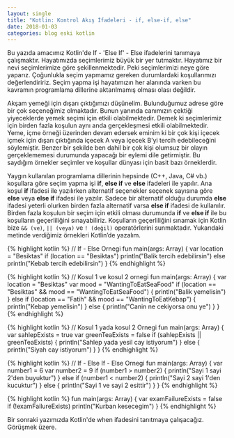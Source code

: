 ```yaml
---
layout: single
title: "Kotlin: Kontrol Akış İfadeleri - if, else-if, else"
date: 2018-01-03
categories: blog eski kotlin
---
```


Bu yazıda amacımız Kotlin'de If - 'Else If' - Else ifadelerini tanımaya çalışmaktır. Hayatımızda seçimlerimiz büyük bir yer tutmaktır. Hayatımız bir nevi seçimlerimize göre şekillenmektedir. Peki seçimlerimizi neye göre yaparız. Çoğunlukla seçim yapmamız gereken durumlardaki koşullarımızı değerlendiririz. Seçim yapma işi hayatımızın her alanında varken bu kavramın programlama dillerine aktarılmamış olması olası değildir. <!--more--> 

Akşam yemeği için dışarı çıktığımızı düşünelim. Bulunduğumuz adrese göre bir çok seçeneğimiz olmaktadır. Bunun yanında canımızın çektiği yiyeceklerde yemek seçimi için etkili olabilmektedir. 
Demek ki seçimlerimiz için birden fazla koşulun aynı anda gerçekleşmesi etkili olabilmektedir. Yeme, içme örneği üzerinden devam edersek eminim ki bir çok kişi içecek içmek için dışarı çıktığında içecek  A veya içecek B’yi tercih edebileceğini söylemiştir. Benzer bir şekilde ben dahil bir çok kişi olumsuz bir olayın gerçeklememesi durumunda yapacağı bir eylemi dile getirmiştir. Bu saydığım örnekler seçimler ve koşullar dünyası için basit bazı örneklerdir.

Yaygın kullanılan programlama dillerinin hepsinde (C++, Java, C# vb.) koşullara göre seçim yapma işi **if**, **else if** ve **else** ifadeleri ile yapılır. Ana koşul **if** ifadesi ile yazılırken alternatif seçenekler seçenek sayısına göre **else** veya **else if** ifadesi ile yazılır.  Sadece bir alternatif olduğu durumda **else** ifadesi yeterli olurken birden fazla alternatif varsa **else if** ifadesi de kullanılır.  Birden fazla koşulun bir seçim için etkili olması durumunda **if** ve **else if** ile bu koşulların geçerliliğini sınayabiliriz. Koşulların geçerliliğini sınamak için Kotlin bize `&& (ve)`, `|| (veya)` ve `! (değil)` operatörlerini sunmaktadır. Yukarıdaki metinde verdiğimiz örnekleri Kotlin’de yazalım.

{% highlight kotlin %}
// If - Else Ornegi
fun main(args: Array<String>) { 
	var location = "Besiktas"
	if (location == "Besiktas")
		println("Balik tercih edebilirsin")
	else
		println("Kebab tercih edebilirsin")
}
{% endhighlight %}

{% highlight kotlin %}
// Kosul 1 ve kosul 2 ornegi
fun main(args: Array<String>) {
    var location = "Besiktas"
    var mood = "WantingToEatSeaFood"
    if (location == "Besiktas" && mood == "WantingToEatSeaFood") {
        println("Balik yemelisin")
    } else if (location == "Fatih" && mood == "WantingToEatKebap") {
        println("Kebap yemelisin")
    } else {
        println("Canin ne cekiyorsa onu ye")
    }
}
{% endhighlight %}

{% highlight kotlin %}
// Kosul 1 yada kosul 2 Ornegi
fun main(args: Array<String>) {
  	var sahlepExists = true
    var greenTeaExists = false
    if (sahlepExists || greenTeaExists) {
        println("Sahlep yada yesil cay istiyorum")
    } else {
        println("Siyah cay istiyorum")
    }
}
{% endhighlight %}

{% highlight kotlin %}
// If - Else If - Else Ornegi
fun main(args: Array<String>) {
    var number1 = 6
    var number2 = 9
  	if (number1 > number2) {
        println("Sayi 1 sayi 2'den buyuktur")
    } else if (number1 < number2) {
        println("Sayi 2 sayi 1'den kucuktur")
    } else {
        println("Sayi 1 ve sayi 2 esittir")
    }
}
{% endhighlight %}

{% highlight kotlin %}
fun main(args: Array<String>) {
  	var examFailureExists = false
    if (!examFailureExists)
        println("Kurban kesecegim")
}
{% endhighlight %}

Bir sonraki yazımızda Kotlin'de when ifadesini tanıtmaya çalışacağız. Görüşmek üzere.






































































































































































































































































































































































































































































































